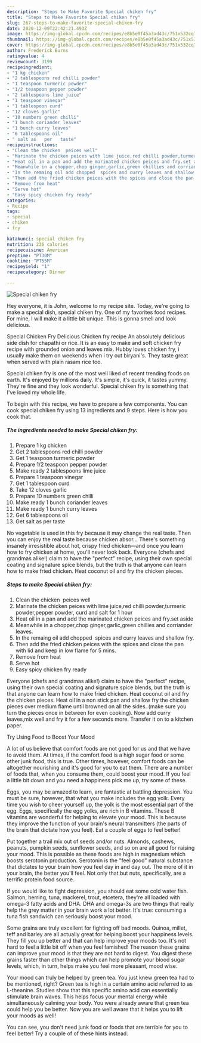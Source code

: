 ```yaml
---
description: "Steps to Make Favorite Special chiken fry"
title: "Steps to Make Favorite Special chiken fry"
slug: 267-steps-to-make-favorite-special-chiken-fry
date: 2020-12-09T22:42:21.493Z
image: https://img-global.cpcdn.com/recipes/e8b5e0f45a3ad43c/751x532cq70/special-chiken-fry-recipe-main-photo.jpg
thumbnail: https://img-global.cpcdn.com/recipes/e8b5e0f45a3ad43c/751x532cq70/special-chiken-fry-recipe-main-photo.jpg
cover: https://img-global.cpcdn.com/recipes/e8b5e0f45a3ad43c/751x532cq70/special-chiken-fry-recipe-main-photo.jpg
author: Frederick Burns
ratingvalue: 4
reviewcount: 3199
recipeingredient:
- "1 kg chicken"
- "2 tablespoons red chilli powder"
- "1 teaspoon turmeric powder"
- "1/2 teaspoon pepper powder"
- "2 tablespoons lime juice"
- "1 teaspoon vinegar"
- "1 tablespoon curd"
- "12 cloves garlic"
- "10 numbers green chilli"
- "1 bunch coriander leaves"
- "1 bunch curry leaves"
- "6 tablespoons oil"
- " salt as   per   taste"
recipeinstructions:
- "Clean the chicken  peices well"
- "Marinate the chicken peices with lime juice,red chilli powder,turmeric powder,pepper powder, curd and salt for 1 hour"
- "Heat oil in a pan and add the marinated chicken peices and fry.set aside"
- "Meanwhile in a chopper,chop ginger,garlic,green chillies and corriander leaves."
- "In the remaing oil add chopped  spices and curry leaves and shallow fry."
- "Then add the fried chicken peices with the spices and close the pan with lid and keep in low flame for 5 mins."
- "Remove from heat"
- "Serve hot"
- "Easy spicy chicken fry ready"
categories:
- Recipe
tags:
- special
- chiken
- fry

katakunci: special chiken fry 
nutrition: 236 calories
recipecuisine: American
preptime: "PT30M"
cooktime: "PT55M"
recipeyield: "1"
recipecategory: Dinner

---
```



![Special chiken fry](https://img-global.cpcdn.com/recipes/e8b5e0f45a3ad43c/751x532cq70/special-chiken-fry-recipe-main-photo.jpg)

Hey everyone, it is John, welcome to my recipe site. Today, we're going to make a special dish, special chiken fry. One of my favorites food recipes. For mine, I will make it a little bit unique. This is gonna smell and look delicious.

Special Chicken Fry Delicious Chicken fry recipe An absolutely delicious side dish for chapathi or rice. It is an easy to make and soft chicken fry recipe with grounded onion and leaves mix. Hubby loves chicken fry, i usually make them on weekends when i try out biryani&#39;s. They taste great when served with plain rasam rice too.

Special chiken fry is one of the most well liked of recent trending foods on earth. It's enjoyed by millions daily. It's simple, it's quick, it tastes yummy. They're fine and they look wonderful. Special chiken fry is something that I've loved my whole life.


To begin with this recipe, we have to prepare a few components. You can cook special chiken fry using 13 ingredients and 9 steps. Here is how you cook that.

<!--inarticleads1-->

##### The ingredients needed to make Special chiken fry:

1. Prepare 1 kg chicken
1. Get 2 tablespoons red chilli powder
1. Get 1 teaspoon turmeric powder
1. Prepare 1/2 teaspoon pepper powder
1. Make ready 2 tablespoons lime juice
1. Prepare 1 teaspoon vinegar
1. Get 1 tablespoon curd
1. Take 12 cloves garlic
1. Prepare 10 numbers green chilli
1. Make ready 1 bunch coriander leaves
1. Make ready 1 bunch curry leaves
1. Get 6 tablespoons oil
1. Get  salt as   per   taste


No vegetable is used in this fry because it may change the real taste. Then you can enjoy the real taste because chicken absor… There&#39;s something insanely irresistible about hot, crispy fried chicken—and once you learn how to fry chicken at home, you&#39;ll never look back. Everyone (chefs and grandmas alike!) claim to have the &#34;perfect&#34; recipe, using their own special coating and signature spice blends, but the truth is that anyone can learn how to make fried chicken. Heat coconut oil and fry the chicken pieces. 

<!--inarticleads2-->

##### Steps to make Special chiken fry:

1. Clean the chicken  peices well
1. Marinate the chicken peices with lime juice,red chilli powder,turmeric powder,pepper powder, curd and salt for 1 hour
1. Heat oil in a pan and add the marinated chicken peices and fry.set aside
1. Meanwhile in a chopper,chop ginger,garlic,green chillies and corriander leaves.
1. In the remaing oil add chopped  spices and curry leaves and shallow fry.
1. Then add the fried chicken peices with the spices and close the pan with lid and keep in low flame for 5 mins.
1. Remove from heat
1. Serve hot
1. Easy spicy chicken fry ready


Everyone (chefs and grandmas alike!) claim to have the &#34;perfect&#34; recipe, using their own special coating and signature spice blends, but the truth is that anyone can learn how to make fried chicken. Heat coconut oil and fry the chicken pieces. Heat oil in a non stick pan and shallow fry the chicken pieces over medium flame until browned on all the sides. (make sure you turn the pieces once in between for even cooking). Now add curry leaves,mix well and fry it for a few seconds more. Transfer it on to a kitchen paper. 

Try Using Food to Boost Your Mood


A lot of us believe that comfort foods are not good for us and that we have to avoid them. At times, if the comfort food is a high sugar food or some other junk food, this is true. Other times, however, comfort foods can be altogether nourishing and it's good for you to eat them. There are a number of foods that, when you consume them, could boost your mood. If you feel a little bit down and you need a happiness pick me up, try some of these.

Eggs, you may be amazed to learn, are fantastic at battling depression. You must be sure, however, that what you make includes the egg yolk. Every time you wish to cheer yourself up, the yolk is the most essential part of the egg. Eggs, specifically the egg yolks, are rich in B vitamins. These B vitamins are wonderful for helping to elevate your mood. This is because they improve the function of your brain's neural transmitters (the parts of the brain that dictate how you feel). Eat a couple of eggs to feel better!

Put together a trail mix out of seeds and/or nuts. Almonds, cashews, peanuts, pumpkin seeds, sunflower seeds, and so on are all good for raising your mood. This is possible as these foods are high in magnesium which boosts serotonin production. Serotonin is the "feel good" natural substance that dictates to your brain how you feel day in and day out. The more of it in your brain, the better you'll feel. Not only that but nuts, specifically, are a terrific protein food source.

If you would like to fight depression, you should eat some cold water fish. Salmon, herring, tuna, mackerel, trout, etcetera, they're all loaded with omega-3 fatty acids and DHA. DHA and omega-3s are two things that really help the grey matter in your brain work a lot better. It's true: consuming a tuna fish sandwich can seriously boost your mood. 

Some grains are truly excellent for fighting off bad moods. Quinoa, millet, teff and barley are all actually great for helping boost your happiness levels. They fill you up better and that can help improve your moods too. It's not hard to feel a little bit off when you feel famished! The reason these grains can improve your mood is that they are not hard to digest. You digest these grains faster than other things which can help promote your blood sugar levels, which, in turn, helps make you feel more pleasant, mood wise.

Your mood can truly be helped by green tea. You just knew green tea had to be mentioned, right? Green tea is high in a certain amino acid referred to as L-theanine. Studies show that this specific amino acid can essentially stimulate brain waves. This helps focus your mental energy while simultaneously calming your body. You were already aware that green tea could help you be better. Now you are well aware that it helps you to lift your moods as well!

You can see, you don't need junk food or foods that are terrible for you to feel better! Try  a  couple of  of  these  hints  instead.

